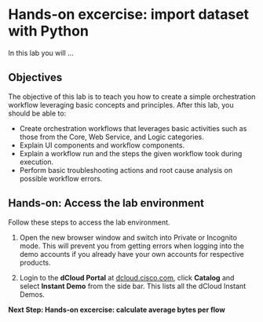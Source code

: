 # Hands-on excercise: import dataset with Python
In this lab you will ...

## Objectives

The objective of this lab is to teach you how to create a simple orchestration workflow leveraging basic concepts and principles. After this lab, you should be able to:

* Create orchestration workflows that leverages basic activities such as those from the Core, Web Service, and Logic categories.
* Explain UI components and workflow components.
* Explain a workflow run and the steps the given workflow took during execution.
* Perform basic troubleshooting actions and root cause analysis on possible workflow errors.

## Hands-on: Access the lab environment

Follow these steps to access the lab environment.

1.  Open the new browser window and switch into Private or Incognito mode. This will prevent you from getting errors when logging into the demo accounts if you already have your own accounts for respective products.

2.  Login to the **dCloud Portal** at [dcloud.cisco.com](http://dcloud.cisco.com/),
  click **Catalog** and select **Instant Demo** from the side bar. This lists
  all the dCloud Instant Demos.

**Next Step: Hands-on excercise: calculate average bytes per flow**